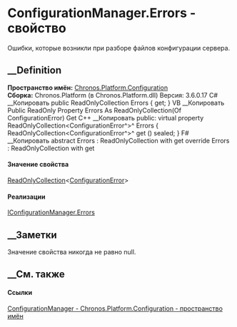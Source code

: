 # ConfigurationManager.Errors - свойство
Ошибки, которые возникли при разборе файлов конфигурации сервера.
##  __Definition
 **Пространство имён:**
[Chronos.Platform.Configuration](N_Chronos_Platform_Configuration.htm)  
 **Сборка:** Chronos.Platform (в Chronos.Platform.dll) Версия: 3.6.0.17
C# __Копировать
     public ReadOnlyCollection<ConfigurationError> Errors { get; }
VB __Копировать
     Public ReadOnly Property Errors As ReadOnlyCollection(Of ConfigurationError)
    	Get
C++ __Копировать
     public:
    virtual property ReadOnlyCollection<ConfigurationError^>^ Errors {
    	ReadOnlyCollection<ConfigurationError^>^ get () sealed;
    }
F# __Копировать
     abstract Errors : ReadOnlyCollection<ConfigurationError> with get
    override Errors : ReadOnlyCollection<ConfigurationError> with get
#### Значение свойства
[ReadOnlyCollection](https://learn.microsoft.com/dotnet/api/system.collections.objectmodel.readonlycollection-1)<[ConfigurationError](T_Chronos_Platform_Configuration_ConfigurationError.htm)>
#### Реализации
[IConfigurationManager.Errors](P_Chronos_Platform_Configuration_IConfigurationManager_Errors.htm)  
##  __Заметки
Значение свойства никогда не равно null.
## __См. также
#### Ссылки
[ConfigurationManager -
](T_Chronos_Platform_Configuration_ConfigurationManager.htm)
[Chronos.Platform.Configuration - пространство
имён](N_Chronos_Platform_Configuration.htm)
